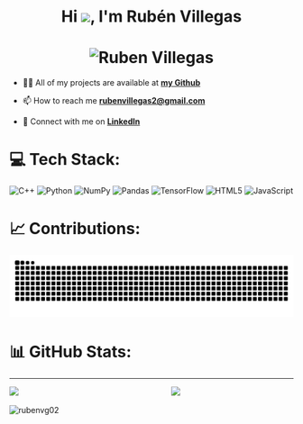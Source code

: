 <h1 align="center">Hi <img src="https://media.giphy.com/media/hvRJCLFzcasrR4ia7z/giphy.gif" width="30px">, I'm Rubén Villegas</h1>
<h1 align="center">
  <img src="https://readme-typing-svg.demolab.com/?lines=Biotechnology+Student;Python+Developer&font=Fira%35Code&center=true&width=500&height=50&duration=5000&pause=1000&color=F74F38" alt="Ruben Villegas">
</h1>


- 👨‍💻 All of my projects are available at **[my Github](https://github.com/RubenVG02)**

- 📫 How to reach me **rubenvillegas2@gmail.com**

- 🤝 Connect with me on **[LinkedIn](https://www.linkedin.com/in/ruben-vg/)**



# 💻 Tech Stack:
![C++](https://img.shields.io/badge/c++-%2300599C.svg?style=for-the-badge&logo=c%2B%2B&logoColor=white) ![Python](https://img.shields.io/badge/python-3670A0?style=for-the-badge&logo=python&logoColor=ffdd54) ![NumPy](https://img.shields.io/badge/numpy-%23013243.svg?style=for-the-badge&logo=numpy&logoColor=white) ![Pandas](https://img.shields.io/badge/pandas-%23150458.svg?style=for-the-badge&logo=pandas&logoColor=white) ![TensorFlow](https://img.shields.io/badge/TensorFlow-%23FF6F00.svg?style=for-the-badge&logo=TensorFlow&logoColor=white) ![HTML5](https://img.shields.io/badge/html5-%23E34F26.svg?style=for-the-badge&logo=html5&logoColor=white) ![JavaScript](https://img.shields.io/badge/javascript-%23323330.svg?style=for-the-badge&logo=javascript&logoColor=%23F7DF1E) 

# 📈 Contributions:

<img src="https://raw.githubusercontent.com/rubenvg02/rubenvg02/output/snake.svg" alt="Snake animation" /> 

# 📊 GitHub Stats:

</p>
<hr />
<img  src="https://github-readme-stats.vercel.app/api?username=RubenVG02&show_icons=true&theme=dark" width="43%" align="right" >
<img  src="https://github-readme-streak-stats.herokuapp.com/?user=RubenVG02&show_icons=true&theme=dark" width="45%"  >




<p align="left"> <img src="https://komarev.com/ghpvc/?username=rubenvg02&label=Profile%20views&color=0e75b6&style=flat" alt="rubenvg02" /> </p>
